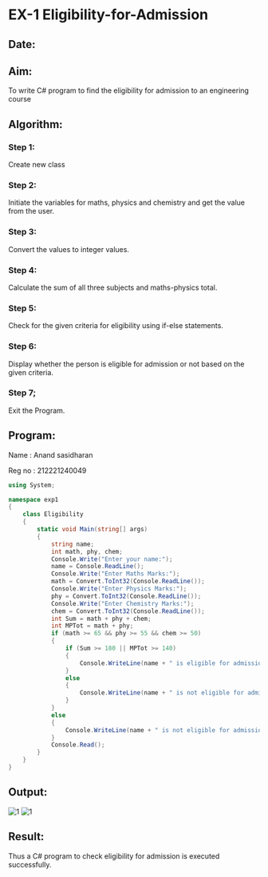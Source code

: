# EX-1 Eligibility-for-Admission
## Date:

## Aim:
To write C# program to find the eligibility for admission to an engineering course

## Algorithm:
### Step 1:
Create new class

### Step 2:
Initiate the variables for maths, physics and chemistry and get the value from the user.

### Step 3:
Convert the values to integer values.

### Step 4:
Calculate the sum of all three subjects and maths-physics total.

### Step 5:
Check for the given criteria for eligibility using if-else statements.

### Step 6:
Display whether the person is eligible for admission or not based on the given criteria.

### Step 7;
Exit the Program.

## Program:
Name : Anand sasidharan

Reg no : 212221240049

```c#
using System;

namespace exp1
{
    class Eligibility
    {
        static void Main(string[] args)
        {
            string name;
            int math, phy, chem;
            Console.Write("Enter your name:");
            name = Console.ReadLine();
            Console.Write("Enter Maths Marks:");
            math = Convert.ToInt32(Console.ReadLine());
            Console.Write("Enter Physics Marks:");
            phy = Convert.ToInt32(Console.ReadLine());
            Console.Write("Enter Chemistry Marks:");
            chem = Convert.ToInt32(Console.ReadLine());
            int Sum = math + phy + chem;
            int MPTot = math + phy;
            if (math >= 65 && phy >= 55 && chem >= 50)
            {
                if (Sum >= 180 || MPTot >= 140)
                {
                    Console.WriteLine(name + " is eligible for admission to an engineering course.");
                }
                else
                {
                    Console.WriteLine(name + " is not eligible for admission to an engineering course due to insufficient marks.");
                }
            }
            else
            {
                Console.WriteLine(name + " is not eligible for admission to an engineering course due to insufficient marks.");
            }
            Console.Read();
        }
    }
}
```

## Output:
![1](https://github.com/sasidharan403/Eligibility-for-Admission/assets/94154712/98bc360a-70e0-4caf-bb97-c8ab955c4bb6)
![1](https://github.com/sasidharan403/Eligibility-for-Admission/assets/94154712/98bc360a-70e0-4caf-bb97-c8ab955c4bb6)


## Result:

Thus a C# program to check eligibility for admission is executed successfully.

